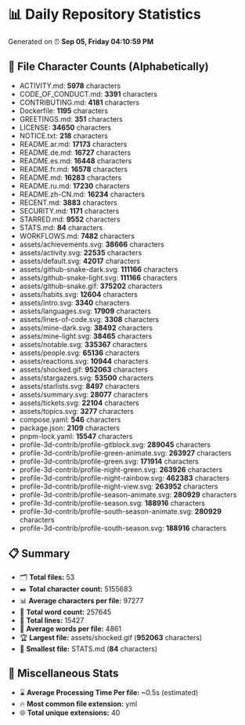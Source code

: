# 📊 Daily Repository Statistics
Generated on ⏰ **Sep 05, Friday 04:10:59 PM**

## 📂 File Character Counts (Alphabetically)
- ACTIVITY.md: **5978** characters
- CODE_OF_CONDUCT.md: **3391** characters
- CONTRIBUTING.md: **4181** characters
- Dockerfile: **1195** characters
- GREETINGS.md: **351** characters
- LICENSE: **34650** characters
- NOTICE.txt: **218** characters
- README.ar.md: **17173** characters
- README.de.md: **16727** characters
- README.es.md: **16448** characters
- README.fr.md: **16578** characters
- README.md: **16283** characters
- README.ru.md: **17230** characters
- README.zh-CN.md: **16234** characters
- RECENT.md: **3883** characters
- SECURITY.md: **1171** characters
- STARRED.md: **9552** characters
- STATS.md: **84** characters
- WORKFLOWS.md: **7482** characters
- assets/achievements.svg: **38666** characters
- assets/activity.svg: **22535** characters
- assets/default.svg: **42017** characters
- assets/github-snake-dark.svg: **111166** characters
- assets/github-snake-light.svg: **111166** characters
- assets/github-snake.gif: **375202** characters
- assets/habits.svg: **12604** characters
- assets/intro.svg: **3340** characters
- assets/languages.svg: **17909** characters
- assets/lines-of-code.svg: **3308** characters
- assets/mine-dark.svg: **38492** characters
- assets/mine-light.svg: **38465** characters
- assets/notable.svg: **335367** characters
- assets/people.svg: **65136** characters
- assets/reactions.svg: **10944** characters
- assets/shocked.gif: **952063** characters
- assets/stargazers.svg: **53500** characters
- assets/starlists.svg: **8497** characters
- assets/summary.svg: **28077** characters
- assets/tickets.svg: **22104** characters
- assets/topics.svg: **3277** characters
- compose.yaml: **546** characters
- package.json: **2109** characters
- pnpm-lock.yaml: **15547** characters
- profile-3d-contrib/profile-gitblock.svg: **289045** characters
- profile-3d-contrib/profile-green-animate.svg: **263927** characters
- profile-3d-contrib/profile-green.svg: **171914** characters
- profile-3d-contrib/profile-night-green.svg: **263926** characters
- profile-3d-contrib/profile-night-rainbow.svg: **462383** characters
- profile-3d-contrib/profile-night-view.svg: **263952** characters
- profile-3d-contrib/profile-season-animate.svg: **280929** characters
- profile-3d-contrib/profile-season.svg: **188916** characters
- profile-3d-contrib/profile-south-season-animate.svg: **280929** characters
- profile-3d-contrib/profile-south-season.svg: **188916** characters

## 📋 Summary
- 🗂️ **Total files:** 53
- ✒️ **Total character count:** 5155683
- 📊 **Average characters per file:** 97277
- 📝 **Total word count:** 257645
- 🧾 **Total lines:** 15427
- 📐 **Average words per file:** 4861
- 🏆 **Largest file:** assets/shocked.gif (**952063** characters)
- 🥉 **Smallest file:** STATS.md (**84** characters)

## 🌟 Miscellaneous Stats
- ⌛ **Average Processing Time Per file:** ~0.5s (estimated)
- 🔥 **Most common file extension:** yml
- 🌐 **Total unique extensions:** 40
